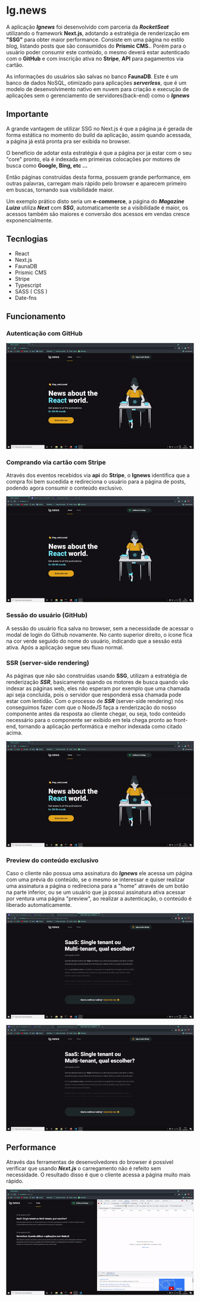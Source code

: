 # Ig.news

A aplicação ***Ignews*** foi desenvolvido com parceria da ***RocketSeat*** utilizando o framework **Next.js**, adotando a estratégia de renderização em **"SSG"** para obter maior performance. Consiste em uma página no estilo blog, listando posts que são consumidos do **Prismic CMS.**. Porém para o usuário poder consumir este conteúdo, o mesmo deverá estar autenticado com o **GitHub** e com inscrição ativa no **Stripe**, **API** para pagamentos via cartão.

As informações do usuários são salvas no banco **FaunaDB**. Este é um banco de dados NoSQL, otimizado para aplicações ***serverless***, que é um modelo de desenvolvimento nativo em nuvem para criação e execução de aplicações sem o gerenciamento de servidores(back-end) como o ***Ignews***

## Importante

A grande vantagem de utilizar SSG no Next.js é que a página ja é gerada de forma estática no momento do build da aplicação, assim quando acessada, a página já está pronta pra ser exibida no browser.

O benefício de adotar esta estratégia é que a página por ja estar com o seu "core" pronto, ela é indexada em primeiras colocações por motores de busca como **Google, Bing, etc ...**

Então páginas construídas desta forma, possuem grande performance, em outras palavras, carregam mais rápido pelo browser e aparecem primeiro em buscas, tornando sua visibilidade maior.

Um exemplo prático disto seria um **e-commerce**, a página do ***Magazine Luiza*** utiliza ***Next*** com ***SSG***, automaticamente se a visibilidade é maior, os acessos também são maiores e conversão dos acessos em vendas cresce exponencialmente.

## Tecnlogias

  - React
  - Next.js
  - FaunaDB
  - Prismic CMS
  - Stripe
  - Typescript
  - SASS ( CSS )
  - Date-fns

## Funcionamento

### Autenticação com GitHub

<p align="center">
  <img src="src/assets/to_readme/login.gif">
</p>

### Comprando via cartão com Stripe

Através dos eventos recebidos via **api** do **Stripe**, o **Ignews** identifica que a compra foi bem sucedida e redireciona o usuário para a página de posts, podendo agora consumir o conteúdo exclusivo.

<p align="center">
  <img src="src/assets/to_readme/stripe.gif">
</p>

### Sessão do usuário (GitHub)

A sessão do usuário fica salva no browser, sem a necessidade de acessar o modal de login do Github novamente. No canto superior direito, o ícone fica na cor verde seguido do nome do usuário, indicando que a sessão está ativa. Após a aplicação segue seu fluxo normal.

### SSR (server-side rendering)

As páginas que não são construídas usando **SSG**, utilizam a estratégia de renderização ***SSR***, basicamente quando os motores de busca quando vão indexar as páginas web, eles não esperam por exemplo que uma chamada api seja concluída, pois o servidor que responderá essa chamada pode estar com lentidão. Com o processo de ***SSR*** (server-side rendering) nós conseguimos fazer com que o NodeJS faça a renderização do nosso componente antes da resposta ao cliente chegar, ou seja, todo conteúdo necessário para o componente ser exibido em tela chega pronto ao front-end, tornando a aplicação performática e melhor indexada como citado acima.

<p align="center">
  <img src="src/assets/to_readme/aproveitando_sessao.gif">
</p>

### Preview do conteúdo exclusivo

Caso o cliente não possua uma assinatura do ***Ignews*** ele acessa um página com uma prévia do conteúdo, se o mesmo se interessar e quiser realizar uma assinatura a página o redireciona para a "home" através de um botão na parte inferior, ou se um usuário que ja possui assinatura ativa acessar por ventura uma página "preview", ao realizar a autenticação, o conteúdo é liberado automaticamente.

<p align="center">
  <img src="src/assets/to_readme/preview.gif">
</p>

<p align="center">
  <img src="src/assets/to_readme/liberando_conteudo.gif">
</p>

## Performance

Através das ferramentas de desenvolvedores do browser é possível verificar que usando ***Next.js*** o carregamento não é refeito sem necessidade. O resultado disso é que o cliente acessa a página muito mais rápido.

<p align="center">
  <img src="src/assets/to_readme/kbits.gif">
</p>